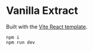 # Vanilla Extract

Built with the [Vite React template](https://vitejs.dev/guide).

```shell
npm i
npm run dev
```

